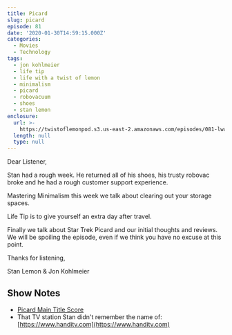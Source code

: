 ```yaml
---
title: Picard
slug: picard
episode: 81
date: '2020-01-30T14:59:15.000Z'
categories:
  - Movies
  - Technology
tags:
  - jon kohlmeier
  - life tip
  - life with a twist of lemon
  - minimalism
  - picard
  - robovacuum
  - shoes
  - stan lemon
enclosure:
  url: >-
    https://twistoflemonpod.s3.us-east-2.amazonaws.com/episodes/081-lwatol-20200130.mp3
  length: null
  type: null
---
```


Dear Listener,

Stan had a rough week. He returned all of his shoes, his trusty robovac broke and he had a rough customer support experience.

Mastering Minimalism this week we talk about clearing out your storage spaces.

Life Tip is to give yourself an extra day after travel.

Finally we talk about Star Trek Picard and our initial thoughts and reviews. We will be spoiling the episode, even if we think you have no excuse at this point.

Thanks for listening,

Stan Lemon & Jon Kohlmeier

## Show Notes

- [Picard Main Title Score](https://www.startrek.com/videos/scoring-star-trek-picards-main-title)
- That TV station Stan didn't remember the name of: [https://www.handitv.com](https://www.handitv.com)
